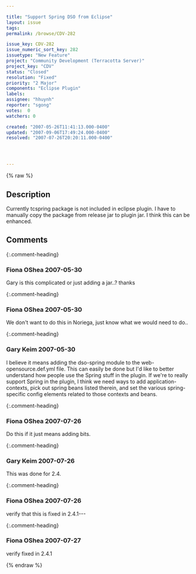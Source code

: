 ```yaml
---

title: "Support Spring DSO from Eclipse"
layout: issue
tags: 
permalink: /browse/CDV-282

issue_key: CDV-282
issue_numeric_sort_key: 282
issuetype: "New Feature"
project: "Community Development (Terracotta Server)"
project_key: "CDV"
status: "Closed"
resolution: "Fixed"
priority: "2 Major"
components: "Eclipse Plugin"
labels: 
assignee: "hhuynh"
reporter: "sgong"
votes:  0
watchers: 0

created: "2007-05-26T11:41:13.000-0400"
updated: "2007-09-06T17:49:24.000-0400"
resolved: "2007-07-26T20:20:11.000-0400"




---
```


{% raw %}

## Description

<div markdown="1" class="description">

Currently tcspring package is not included in eclipse plugin. I have to manually copy the package from release jar to plugin jar. I think this can be enhanced.

</div>

## Comments


{:.comment-heading}
### **Fiona OShea** <span class="date">2007-05-30</span>

<div markdown="1" class="comment">

Gary is this complicated or just adding a jar..? thanks

</div>


{:.comment-heading}
### **Fiona OShea** <span class="date">2007-05-30</span>

<div markdown="1" class="comment">

We don't want to do this in Noriega, just know what we would need to do..

</div>


{:.comment-heading}
### **Gary Keim** <span class="date">2007-05-30</span>

<div markdown="1" class="comment">

I believe it means adding the dso-spring module to the web-opensource.def.yml file.  This can easily be done but I'd like to better understand how people use the Spring stuff in the plugin. If we're to really support Spring in the plugin, I think we need ways to add application-contexts, pick out spring beans listed therein, and set the various spring-specific config elements related to those contexts and beans.



</div>


{:.comment-heading}
### **Fiona OShea** <span class="date">2007-07-26</span>

<div markdown="1" class="comment">

Do this if it just means adding bits.

</div>


{:.comment-heading}
### **Gary Keim** <span class="date">2007-07-26</span>

<div markdown="1" class="comment">

This was done for 2.4.


</div>


{:.comment-heading}
### **Fiona OShea** <span class="date">2007-07-26</span>

<div markdown="1" class="comment">

verify that this is fixed in 2.4.1---

</div>


{:.comment-heading}
### **Fiona OShea** <span class="date">2007-07-27</span>

<div markdown="1" class="comment">

verify fixed in 2.4.1

</div>



{% endraw %}
